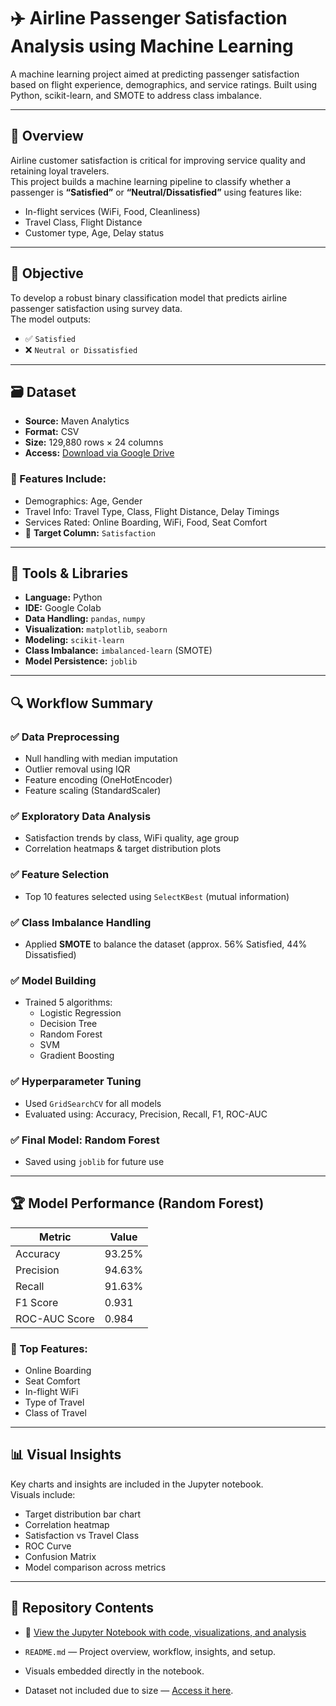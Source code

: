 # ✈️ Airline Passenger Satisfaction Analysis using Machine Learning

A machine learning project aimed at predicting passenger satisfaction based on flight experience, demographics, and service ratings. Built using Python, scikit-learn, and SMOTE to address class imbalance.

---

## 📌 Overview

Airline customer satisfaction is critical for improving service quality and retaining loyal travelers.  
This project builds a machine learning pipeline to classify whether a passenger is **“Satisfied”** or **“Neutral/Dissatisfied”** using features like:

- In-flight services (WiFi, Food, Cleanliness)
- Travel Class, Flight Distance
- Customer type, Age, Delay status

---

## 🎯 Objective

To develop a robust binary classification model that predicts airline passenger satisfaction using survey data.  
The model outputs:

- ✅ `Satisfied`
- ❌ `Neutral or Dissatisfied`

---

## 🗃 Dataset

- **Source:** Maven Analytics  
- **Format:** CSV  
- **Size:** 129,880 rows × 24 columns  
- **Access:** [Download via Google Drive](https://drive.google.com/file/d/1VtYC86HrBZNrX3-4E-wtQ6ntz469A0IF/view?usp=sharing)

### 🔎 Features Include:
- Demographics: Age, Gender  
- Travel Info: Travel Type, Class, Flight Distance, Delay Timings  
- Services Rated: Online Boarding, WiFi, Food, Seat Comfort  
- 🎯 **Target Column:** `Satisfaction`

---

## 🧰 Tools & Libraries

- **Language:** Python  
- **IDE:** Google Colab  
- **Data Handling:** `pandas`, `numpy`  
- **Visualization:** `matplotlib`, `seaborn`  
- **Modeling:** `scikit-learn`  
- **Class Imbalance:** `imbalanced-learn` (SMOTE)  
- **Model Persistence:** `joblib`

---

## 🔍 Workflow Summary

### ✅ Data Preprocessing
- Null handling with median imputation
- Outlier removal using IQR
- Feature encoding (OneHotEncoder)
- Feature scaling (StandardScaler)

### ✅ Exploratory Data Analysis
- Satisfaction trends by class, WiFi quality, age group
- Correlation heatmaps & target distribution plots

### ✅ Feature Selection
- Top 10 features selected using `SelectKBest` (mutual information)

### ✅ Class Imbalance Handling
- Applied **SMOTE** to balance the dataset (approx. 56% Satisfied, 44% Dissatisfied)

### ✅ Model Building
- Trained 5 algorithms:
  - Logistic Regression
  - Decision Tree
  - Random Forest
  - SVM
  - Gradient Boosting

### ✅ Hyperparameter Tuning
- Used `GridSearchCV` for all models  
- Evaluated using: Accuracy, Precision, Recall, F1, ROC-AUC

### ✅ Final Model: **Random Forest**
- Saved using `joblib` for future use

---

## 🏆 Model Performance (Random Forest)

| Metric        | Value      |
|---------------|------------|
| Accuracy      | 93.25%     |
| Precision     | 94.63%     |
| Recall        | 91.63%     |
| F1 Score      | 0.931      |
| ROC-AUC Score | 0.984      |

### 🔑 Top Features:
- Online Boarding
- Seat Comfort
- In-flight WiFi
- Type of Travel
- Class of Travel

---

## 📊 Visual Insights

Key charts and insights are included in the Jupyter notebook.  
Visuals include:

- Target distribution bar chart
- Correlation heatmap
- Satisfaction vs Travel Class
- ROC Curve
- Confusion Matrix
- Model comparison across metrics

---

## 💾 Repository Contents

- 📓 [View the Jupyter Notebook with code, visualizations, and analysis](PROJECT_AIRLINE_PASSENGER_SATISFACTION_ANALYSIS_USING_MACHINE_LEARNING.ipynb)

- `README.md` — Project overview, workflow, insights, and setup.
- Visuals embedded directly in the notebook.
- Dataset not included due to size — [Access it here](https://drive.google.com/file/d/1VtYC86HrBZNrX3-4E-wtQ6ntz469A0IF/view?usp=sharing).


